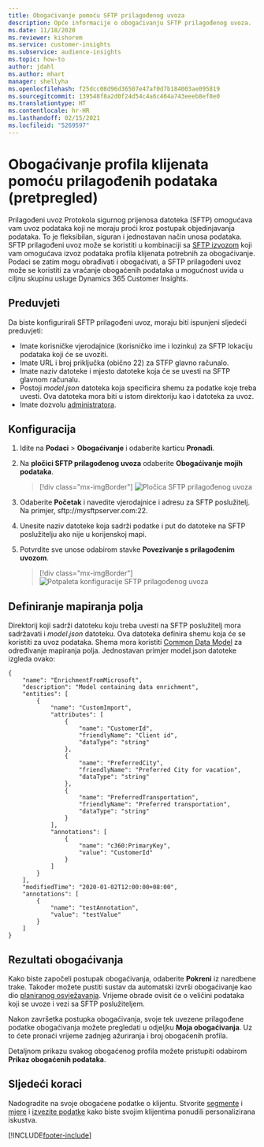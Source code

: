 ```yaml
---
title: Obogaćivanje pomoću SFTP prilagođenog uvoza
description: Opće informacije o obogaćivanju SFTP prilagođenog uvoza.
ms.date: 11/18/2020
ms.reviewer: kishorem
ms.service: customer-insights
ms.subservice: audience-insights
ms.topic: how-to
author: jdahl
ms.author: mhart
manager: shellyha
ms.openlocfilehash: f25dcc08d96d36507e47af0d7b184003ae095819
ms.sourcegitcommit: 139548f8a2d0f24d54c4a6c404a743eeeb8ef8e0
ms.translationtype: HT
ms.contentlocale: hr-HR
ms.lasthandoff: 02/15/2021
ms.locfileid: "5269597"
---
```

# <a name="enrich-customer-profiles-with-custom-data-preview"></a>Obogaćivanje profila klijenata pomoću prilagođenih podataka (pretpregled)

Prilagođeni uvoz Protokola sigurnog prijenosa datoteka (SFTP) omogućava vam uvoz podataka koji ne moraju proći kroz postupak objedinjavanja podataka. To je fleksibilan, siguran i jednostavan način unosa podataka. SFTP prilagođeni uvoz može se koristiti u kombinaciji sa [SFTP izvozom](export-sftp.md) koji vam omogućava izvoz podataka profila klijenata potrebnih za obogaćivanje. Podaci se zatim mogu obrađivati i obogaćivati, a SFTP prilagođeni uvoz može se koristiti za vraćanje obogaćenih podataka u mogućnost uvida u ciljnu skupinu usluge Dynamics 365 Customer Insights.

## <a name="prerequisites"></a>Preduvjeti

Da biste konfigurirali SFTP prilagođeni uvoz, moraju biti ispunjeni sljedeći preduvjeti:

- Imate korisničke vjerodajnice (korisničko ime i lozinku) za SFTP lokaciju podataka koji će se uvoziti.
- Imate URL i broj priključka (obično 22) za STFP glavno računalo.
- Imate naziv datoteke i mjesto datoteke koja će se uvesti na SFTP glavnom računalu.
- Postoji *model.json* datoteka koja specificira shemu za podatke koje treba uvesti. Ova datoteka mora biti u istom direktoriju kao i datoteka za uvoz.
- Imate dozvolu [administratora](permissions.md#administrator).

## <a name="configuration"></a>Konfiguracija

1. Idite na **Podaci** > **Obogaćivanje** i odaberite karticu **Pronađi**.

1. Na **pločici SFTP prilagođenog uvoza** odaberite **Obogaćivanje mojih podataka**.

   > [!div class="mx-imgBorder"]
   > ![Pločica SFTP prilagođenog uvoza](media/SFTP_Custom_Import_tile.png "Pločica SFTP prilagođenog uvoza")

1. Odaberite **Početak** i navedite vjerodajnice i adresu za SFTP poslužitelj. Na primjer, sftp://mysftpserver.com:22.

1. Unesite naziv datoteke koja sadrži podatke i put do datoteke na SFTP poslužitelju ako nije u korijenskoj mapi.

1. Potvrdite sve unose odabirom stavke **Povezivanje s prilagođenim uvozom**.

   > [!div class="mx-imgBorder"]
   > ![Potpaleta konfiguracije SFTP prilagođenog uvoza](media/SFTP_Custom_Import_Configuration_flyout.png "Potpaleta konfiguracije SFTP prilagođenog uvoza")

## <a name="defining-field-mappings"></a>Definiranje mapiranja polja 

Direktorij koji sadrži datoteku koju treba uvesti na SFTP poslužitelj mora sadržavati i *model.json* datoteku. Ova datoteka definira shemu koja će se koristiti za uvoz podataka. Shema mora koristiti [Common Data Model](https://docs.microsoft.com/common-data-model/) za određivanje mapiranja polja. Jednostavan primjer model.json datoteke izgleda ovako:

```
{
    "name": "EnrichmentFromMicrosoft",
    "description": "Model containing data enrichment",
    "entities": [
        {
            "name": "CustomImport",
            "attributes": [
                {
                    "name": "CustomerId",
                    "friendlyName": "Client id",
                    "dataType": "string"
                },
                {
                    "name": "PreferredCity",
                    "friendlyName": "Preferred City for vacation",
                    "dataType": "string"
                },
                {
                    "name": "PreferredTransportation",
                    "friendlyName": "Preferred transportation",
                    "dataType": "string"
                }
            ],
            "annotations": [
                {
                    "name": "c360:PrimaryKey",
                    "value": "CustomerId"
                }
            ]
        }
    ],
    "modifiedTime": "2020-01-02T12:00:00+08:00",
    "annotations": [
        {
            "name": "testAnnotation",
            "value": "testValue"
        }
    ]
}
```

## <a name="enrichment-results"></a>Rezultati obogaćivanja

Kako biste započeli postupak obogaćivanja, odaberite **Pokreni** iz naredbene trake. Također možete pustiti sustav da automatski izvrši obogaćivanje kao dio [ planiranog osvježavanja](system.md#schedule-tab). Vrijeme obrade ovisit će o veličini podataka koji se uvoze i vezi sa SFTP poslužiteljem.

Nakon završetka postupka obogaćivanja, svoje tek uvezene prilagođene podatke obogaćivanja možete pregledati u odjeljku **Moja obogaćivanja**. Uz to ćete pronaći vrijeme zadnjeg ažuriranja i broj obogaćenih profila.

Detaljnom prikazu svakog obogaćenog profila možete pristupiti odabirom **Prikaz obogaćenih podataka**.

## <a name="next-steps"></a>Sljedeći koraci

Nadogradite na svoje obogaćene podatke o klijentu. Stvorite [segmente](segments.md) i [mjere](measures.md) i [izvezite podatke](export-destinations.md) kako biste svojim klijentima ponudili personalizirana iskustva.




[!INCLUDE[footer-include](../includes/footer-banner.md)]